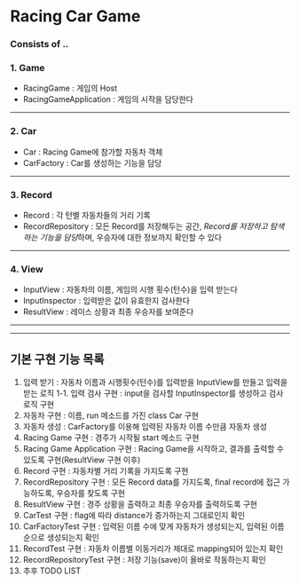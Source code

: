 # Racing Car Game
### Consists of ..

### 1. Game 
* RacingGame : 게임의 Host
* RacingGameApplication : 게임의 시작을 담당한다
---
### 2. Car 
* Car : Racing Game에 참가할 자동차 객체
* CarFactory : Car를 생성하는 기능을 담당
---
### 3. Record 
* Record : 각 턴별 자동차들의 거리 기록
* RecordRepository : 모든 Record를 저장해두는 공간, *Record를 저장하고 탐색하는 기능을 담당*하며,  우승자에 대한 정보까지 확인할 수 있다
---
### 4. View 
* InputView : 자동차의 이름, 게임의 시행 횟수(턴수)을 입력 받는다
* InputInspector : 입력받은 값이 유효한지 검사한다 
* ResultView : 레이스 상황과 최종 우승자를 보여준다

---
---
## 기본 구현 기능 목록 

1. 입력 받기 : 자동차 이름과 시행횟수(턴수)를 입력받을 InputView를 만들고 입력을 받는 로직
1-1. 입력 검사 구현 : input을 검사할 InputInspector를 생성하고 검사 로직 구현
2. 자동차 구현 : 이름, run 메소드를 가진 class Car 구현
3. 자동차 생성 : CarFactory를 이용해 입력된 자동차 이름 수만큼 자동차 생성
4. Racing Game 구현 : 경주가 시작될 start 메소드 구현
5. Racing Game Application 구현 : Racing Game을 시작하고, 결과를 출력할 수 있도록 구현(ResultView 구현 이후)
6. Record 구현 : 자동차별 거리 기록을 가지도록 구현  
7. RecordRepository 구현 : 모든 Record data를 가지도록, final record에 접근 가능하도록, 우승자를 찾도록 구현
8. ResultView 구현 : 경주 상황을 출력하고 최종 우승자를 출력하도록 구현
9. CarTest 구현 : flag에 따라 distance가 증가하는지 그대로인지 확인
10. CarFactoryTest 구현 : 입력된 이름 수에 맞게 자동차가 생성되는지, 입력된 이름 순으로 생성되는지 확인
11. RecordTest 구현 : 자동차 이름별 이동거리가 제대로 mapping되어 있는지 확인
12. RecordRepositoryTest 구현 : 저장 기능(save)이 올바로 작동하는지 확인 
13. 추후 TODO LIST
